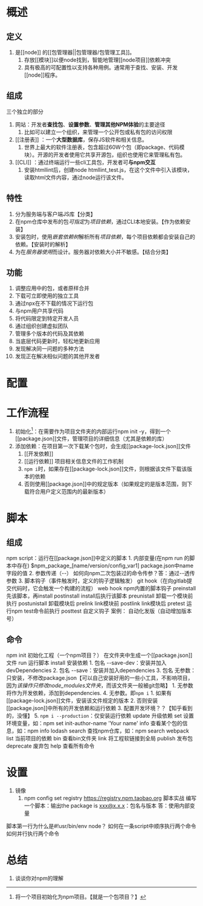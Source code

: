 # 概述
## 定义
1. 是[[node]] 的[[包管理器||包管理器/包管理工具]]。
	1. 存放[[模块]]以便node找到，智能地管理[[node项目]]依赖冲突
	2. 具有极高的可配置性以支持各种用例。通常用于查找、安装、开发[[node]]程序。
## 组成
三个独立的部分
1. 网站：开发者**查找包**、**设置参数**、**管理其他NPM体验**的主要途径
	1. 比如可以建立一个组织，来管理一个公开包或私有包的访问权限
2. [[注册表]] ：一个**大型数据库**，保存JS软件和相关信息。
	1. 世界上最大的软件注册表，包含超过60W个包（即package、代码模块）。开源的开发者使用它共享开源包，组织也使用它来管理私有包。
3. [[CLI]] ：通过终端运行一些cli工具包，开发者可**与npm交互** 
	1. 安装htmllint后，创建node htmllint_test.js，在这个文件中引入该模块，读取html文件内容，通过node运行该文件。
## 特性
1. 分为服务端与客户端JS库【分类】
2. 在npm仓库中发布的包*可指定*为*项目依赖*，通过CLI本地安装。【作为依赖安装】
3. 安装包时，使用*嵌套依赖树*解析所有*项目依赖*，每个项目依赖都会安装自己的依赖。【安装时的解析】
4. 为在*服务器使用*而设计。服务器对依赖大小并不敏感。【结合分类】
## 功能
1. 调整应用中的包，或者原样合并
3. 下载可立即使用的独立工具
4. 通过npx在不下载的情况下运行包
5. 与npm用户共享代码
6. 将代码限定到特定开发人员
7. 通过组织创建虚拟团队
8. 管理多个版本的代码及其依赖
9. 当底层代码更新时，轻松地更新应用
10. 发现解决同一问题的多种方法
11. 发现正在解决相似问题的其他开发者
# 配置
# 工作流程
1. 初始化[^1]：在需要作为项目文件夹的内部运行npm init -y，得到一个[[package.json]]文件，管理项目的详细信息（尤其是依赖的库）
2. 添加依赖：在项目第一次下载某个包时，会生成[[package-lock.json]]文件
	1. [[开发依赖]] 
	2. [[运行依赖]] 
项目相关信息文件的工作机制
	1. `npm i`时，如果存在[[package-lock.json]]文件，则根据该文件下载该版本的依赖
	2. 否则使用[[package.json]]中的规定版本（如果规定的是版本范围，则下载符合用户定义范围内的最新版本）
# 脚本
## 组成
npm script：运行在[[package.json]]中定义的脚本
	1. 内部变量(在npm run 的脚本中存在)
		$npm_package_[name/version/config_var1]  package.json中name字段的值
	2. 参数传递（--）
		如何向npm二次包装过的命令传参？答：通过--透传参数
	3. 脚本钩子（事件触发时，定义的钩子逻辑触发）
		git hook（在向gitlab提交代码时，它会触发一个构建的流程）
		web hook
		npm内置的脚本钩子
			preinstall  先该脚本，再install
			postinstall  install后执行该脚本
			preunistall  卸载一个模块前执行
			postunistall  卸载模块后 
			prelink link模块前
			postlink link模块后
			pretest  运行npm test命令前执行
			posttest
		自定义钩子
			案例：
				自动化发版（自动增加版本号）
## 命令
npm
	init 初始化工程（一个npm项目？）
		在文件夹中生成一个[[package.json]]文件
	run 运行脚本
	install 安装依赖
		1. 包名 --save-dev：安装并加入devDependencies
		2. 包名 --save：安装并加入dependencies
		3. 包名 无参数：只安装，不修改package.json【可以自己安装好用的一些小工具，不影响项目，因为*该操作只修改node_modules文件夹*，而该文件夹一般被git忽略】
			1. 无参数将作为开发依赖，添加到dependencies.
		4. 无参数。即`npm i` 
			1. 如果有[[package-lock.json]]文件，安装该文件规定的版本
			2. 否则安装[[package.json]]中所有的开发依赖和运行依赖
			3. 配置开发环境？？【知乎看到的，没懂】
		5. `npm i --production`：仅安装运行依赖
	update 升级依赖
	set 设置环境变量，如：npm set init-author-name 'Your name'
	info 查看某个包的信息，如：npm info lodash
	search 查找npm仓库，如：npm search webpack
	list 当前项目的依赖
	bin 查看bin文件夹
	link 将工程软链接到全局
	publish 发布包
	deprecate 废弃包
	help 查看所有命令
# 设置
1. 镜像
	1. npm config set registry https://registry.npm.taobao.org 
脚本实战
编写一个脚本：输出the package is xxx@x.x.x：包名与版本
答：使用内部变量

脚本第一行为什么是#!usr/bin/env node？
如何在一条script中顺序执行两个命令
如何并行执行两个命令

# 总结
1. 谈谈你对npm的理解

[^1]: 将一个项目初始化为npm项目。【就是一个包项目？】